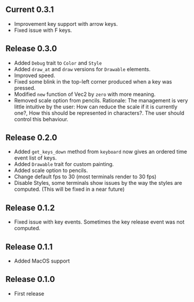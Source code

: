 ## Current 0.3.1
- Improvement key support with arrow keys.
- Fixed issue with F keys.

## Release 0.3.0
- Added `Debug` trait to `Color` and `Style`
- Added `draw_at` and `draw` versions for `Drawable` elements.
- Improved speed.
- Fixed some blink in the top-left corner produced when a key was pressed.
- Modified `new` function of Vec2 by `zero` with more meaning.
- Removed scale option from pencils. Rationale:
  The management is very little intuitive by the user:
  How can reduce the scale if it is currently one?,
  How this should be represented in characters?.
  The user should control this behaviour.

## Release 0.2.0
- Added `get_keys_down` method from `keyboard` now gives an ordered time event list of keys.
- Added `Drawable` trait for custom painting.
- Added scale option to pencils.
- Change default fps to 30 (most terminals render to 30 fps)
- Disable Styles, some terminals show issues by the way the styles are computed.
  (This will be fixed in a near future)

## Release 0.1.2
- Fixed issue with key events. Sometimes the key release event was not computed.

## Release 0.1.1
- Added MacOS support

## Release 0.1.0
- First release
